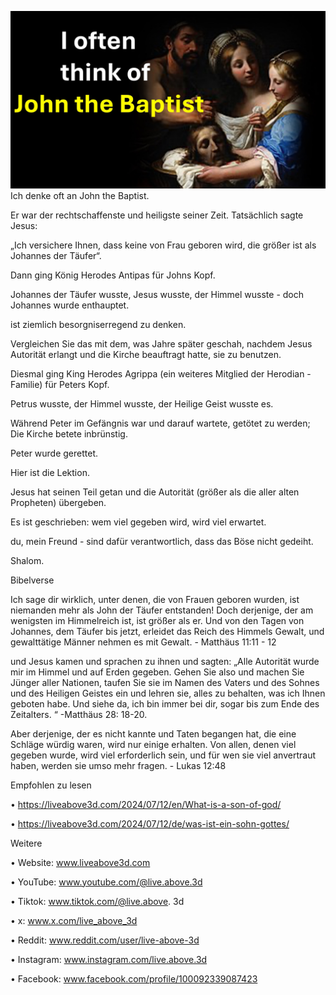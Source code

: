 ![Video cover image](../cover.jpg)
Ich denke oft an John the Baptist.

Er war der rechtschaffenste und heiligste seiner Zeit. Tatsächlich sagte Jesus:

„Ich versichere Ihnen, dass keine von Frau geboren wird, die größer ist als Johannes der Täufer“.

Dann ging König Herodes Antipas für Johns Kopf.

Johannes der Täufer wusste, Jesus wusste, der Himmel wusste - doch Johannes wurde enthauptet.

ist ziemlich besorgniserregend zu denken.

Vergleichen Sie das mit dem, was Jahre später geschah, nachdem Jesus Autorität erlangt und die Kirche beauftragt hatte, sie zu benutzen.

Diesmal ging King Herodes Agrippa (ein weiteres Mitglied der Herodian -Familie) für Peters Kopf.

Petrus wusste, der Himmel wusste, der Heilige Geist wusste es.

Während Peter im Gefängnis war und darauf wartete, getötet zu werden; Die Kirche betete inbrünstig.

Peter wurde gerettet.

Hier ist die Lektion.

Jesus hat seinen Teil getan und die Autorität (größer als die aller alten Propheten) übergeben.

Es ist geschrieben: wem viel gegeben wird, wird viel erwartet.

du, mein Freund - sind dafür verantwortlich, dass das Böse nicht gedeiht.

Shalom.

Bibelverse


Ich sage dir wirklich, unter denen, die von Frauen geboren wurden, ist niemanden mehr als John der Täufer entstanden! Doch derjenige, der am wenigsten im Himmelreich ist, ist größer als er. Und von den Tagen von Johannes, dem Täufer bis jetzt, erleidet das Reich des Himmels Gewalt, und gewalttätige Männer nehmen es mit Gewalt. - Matthäus 11:11 - 12

und Jesus kamen und sprachen zu ihnen und sagten: „Alle Autorität wurde mir im Himmel und auf Erden gegeben. Gehen Sie also und machen Sie Jünger aller Nationen, taufen Sie sie im Namen des Vaters und des Sohnes und des Heiligen Geistes ein und lehren sie, alles zu behalten, was ich Ihnen geboten habe. Und siehe da, ich bin immer bei dir, sogar bis zum Ende des Zeitalters. “ -Matthäus 28: 18-20.

Aber derjenige, der es nicht kannte und Taten begangen hat, die eine Schläge würdig waren, wird nur einige erhalten. Von allen, denen viel gegeben wurde, wird viel erforderlich sein, und für wen sie viel anvertraut haben, werden sie umso mehr fragen. - Lukas 12:48

Empfohlen zu lesen 

• https://liveabove3d.com/2024/07/12/en/What-is-a-son-of-god/

• https://liveabove3d.com/2024/07/12/de/was-ist-ein-sohn-gottes/

Weitere

• Website: www.liveabove3d.com

• YouTube: www.youtube.com/@live.above.3d

• Tiktok: www.tiktok.com/@live.above. 3d

• x: www.x.com/live_above_3d

• Reddit: www.reddit.com/user/live-above-3d

• Instagram: www.instagram.com/live.above.3d

• Facebook: www.facebook.com/profile/100092339087423





